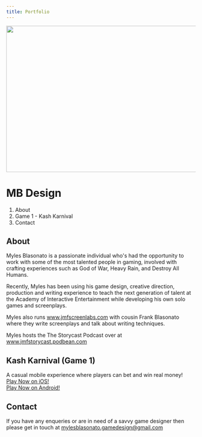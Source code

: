 ```yaml
---
title: Portfolio
---
```


<img align="centre" width="540" height="390" src="https://github.com/mylesblasonato/mbdesign/blob/main/fableCraftLogo.png?raw=true">

# MB Design

1. About 
2. Game 1 - Kash Karnival
3. Contact

## About
Myles Blasonato is a passionate individual who's had the opportunity to work with some of the most talented people in gaming, involved with crafting experiences such as God of War, Heavy Rain, and Destroy All Humans.

Recently, Myles has been using his game design, creative direction, production and writing experience to teach the next generation of talent at the Academy of Interactive Entertainment while developing his own solo games and screenplays.

Myles also runs www.jmfscreenlabs.com with cousin Frank Blasonato where they write screenplays and talk about writing techniques.

Myles hosts the The Storycast Podcast over at www.jmfstorycast.podbean.com

## Kash Karnival (Game 1)
A casual mobile experience where players can bet and win real money!  
[Play Now on iOS!](http://ow.ly/r2hL304ZXPx)  
[Play Now on Android!](http://ow.ly/jLDT304ZXS7)

## Contact
If you have any enqueries or are in need of a savvy game designer then please get in touch at [mylesblasonato.gamedesign@gmail.com](mailto:mylesblasonato.gamedesign@gmail.com)
